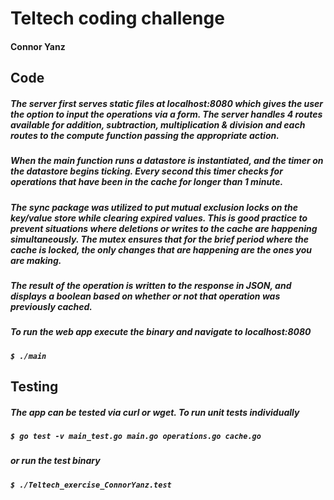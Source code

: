 
# Teltech coding challenge
#### Connor Yanz

## Code
##### The server first serves static files at localhost:8080 which gives the user the option to input the operations via a form. The server handles 4 routes available for addition, subtraction, multiplication & division and each routes to the compute function passing the appropriate action.
##### When the main function runs a datastore is instantiated, and the timer on the datastore begins ticking. Every second this timer checks for operations that have been in the cache for longer than 1 minute.
##### The sync package was utilized to put mutual exclusion locks on the key/value store while clearing expired values.  This is good practice to prevent situations where deletions or writes to the cache are happening simultaneously.  The mutex ensures that for the brief period where the cache is locked, the only changes that are happening are the ones you are making.
##### The result of the operation is written to the response in JSON, and displays a boolean based on whether or not that operation was previously cached.

##### To run the web app execute the binary and navigate to localhost:8080
##### ``` $ ./main ```

## Testing
##### The app can be tested via curl or wget. To run unit tests individually
##### ``` $ go test -v main_test.go main.go operations.go cache.go ```
##### or run the test binary
##### ``` $ ./Teltech_exercise_ConnorYanz.test ```


